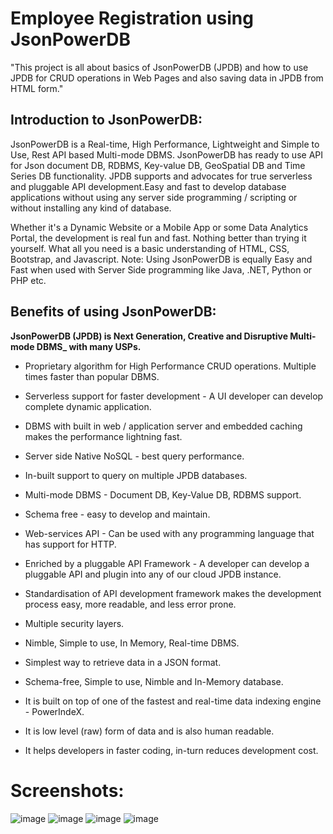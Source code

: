 # Employee Registration using JsonPowerDB


"This project is all about basics of JsonPowerDB (JPDB) and how to use JPDB for CRUD operations in Web Pages and also saving data in JPDB from HTML form."

## Introduction to JsonPowerDB:
JsonPowerDB is a Real-time, High Performance, Lightweight and Simple to Use, Rest API based Multi-mode DBMS. JsonPowerDB has ready to use API for Json document DB, RDBMS, Key-value DB, GeoSpatial DB and Time Series DB functionality. JPDB supports and advocates for true serverless and pluggable API development.Easy and fast to develop database applications without using any server side programming / scripting or without installing any kind of database.

Whether it's a Dynamic Website or a Mobile App or some Data Analytics Portal, the development is real fun and fast. Nothing better than trying it yourself. What all you need is a basic understanding of HTML, CSS, Bootstrap, and Javascript.
Note: Using JsonPowerDB is equally Easy and Fast when used with Server Side programming like Java, .NET, Python or PHP etc.

## Benefits of using JsonPowerDB:
**JsonPowerDB (JPDB) is Next Generation, Creative and Disruptive Multi-mode DBMS_ with many USPs.**
- Proprietary algorithm for High Performance CRUD operations. Multiple times faster than popular DBMS.

- Serverless support for faster development - A UI developer can develop complete dynamic application.

- DBMS with built in web / application server and embedded caching makes the performance lightning fast.

- Server side Native NoSQL - best query performance.

- In-built support to query on multiple JPDB databases.

- Multi-mode DBMS - Document DB, Key-Value DB, RDBMS support.

- Schema free - easy to develop and maintain.

- Web-services API - Can be used with any programming language that has support for HTTP.

- Enriched by a pluggable API Framework - A developer can develop a pluggable API and plugin into any of our cloud JPDB instance.

- Standardisation of API development framework makes the development process easy, more readable, and less error prone.

- Multiple security layers.

- Nimble, Simple to use, In Memory, Real-time DBMS.

- Simplest way to retrieve data in a JSON format.

- Schema-free, Simple to use, Nimble and In-Memory database.

- It is built on top of one of the fastest and real-time data indexing engine - PowerIndeX.

- It is low level (raw) form of data and is also human readable.

- It helps developers in faster coding, in-turn reduces development cost.


# Screenshots:

![image](https://user-images.githubusercontent.com/92199103/155757324-dc4a462b-4bff-4f14-bf57-e261067efb7d.png)
![image](https://user-images.githubusercontent.com/92199103/155757358-db964d20-81ff-4b03-90e8-79ba21f1a863.png)
![image](https://user-images.githubusercontent.com/92199103/155757384-a968a495-90b6-411f-9857-60534f417203.png)
![image](https://user-images.githubusercontent.com/92199103/155757427-af5e9a24-6966-4b3c-b7f9-343beefc1c5f.png)


